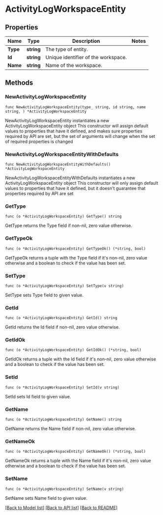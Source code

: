 # ActivityLogWorkspaceEntity

## Properties

Name | Type | Description | Notes
------------ | ------------- | ------------- | -------------
**Type** | **string** | The type of entity. | 
**Id** | **string** | Unique identifier of the workspace. | 
**Name** | **string** | Name of the workspace. | 

## Methods

### NewActivityLogWorkspaceEntity

`func NewActivityLogWorkspaceEntity(type_ string, id string, name string, ) *ActivityLogWorkspaceEntity`

NewActivityLogWorkspaceEntity instantiates a new ActivityLogWorkspaceEntity object
This constructor will assign default values to properties that have it defined,
and makes sure properties required by API are set, but the set of arguments
will change when the set of required properties is changed

### NewActivityLogWorkspaceEntityWithDefaults

`func NewActivityLogWorkspaceEntityWithDefaults() *ActivityLogWorkspaceEntity`

NewActivityLogWorkspaceEntityWithDefaults instantiates a new ActivityLogWorkspaceEntity object
This constructor will only assign default values to properties that have it defined,
but it doesn't guarantee that properties required by API are set

### GetType

`func (o *ActivityLogWorkspaceEntity) GetType() string`

GetType returns the Type field if non-nil, zero value otherwise.

### GetTypeOk

`func (o *ActivityLogWorkspaceEntity) GetTypeOk() (*string, bool)`

GetTypeOk returns a tuple with the Type field if it's non-nil, zero value otherwise
and a boolean to check if the value has been set.

### SetType

`func (o *ActivityLogWorkspaceEntity) SetType(v string)`

SetType sets Type field to given value.


### GetId

`func (o *ActivityLogWorkspaceEntity) GetId() string`

GetId returns the Id field if non-nil, zero value otherwise.

### GetIdOk

`func (o *ActivityLogWorkspaceEntity) GetIdOk() (*string, bool)`

GetIdOk returns a tuple with the Id field if it's non-nil, zero value otherwise
and a boolean to check if the value has been set.

### SetId

`func (o *ActivityLogWorkspaceEntity) SetId(v string)`

SetId sets Id field to given value.


### GetName

`func (o *ActivityLogWorkspaceEntity) GetName() string`

GetName returns the Name field if non-nil, zero value otherwise.

### GetNameOk

`func (o *ActivityLogWorkspaceEntity) GetNameOk() (*string, bool)`

GetNameOk returns a tuple with the Name field if it's non-nil, zero value otherwise
and a boolean to check if the value has been set.

### SetName

`func (o *ActivityLogWorkspaceEntity) SetName(v string)`

SetName sets Name field to given value.



[[Back to Model list]](../README.md#documentation-for-models) [[Back to API list]](../README.md#documentation-for-api-endpoints) [[Back to README]](../README.md)



